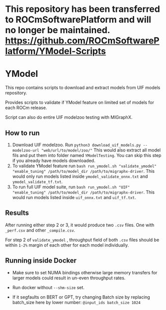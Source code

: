 # This repository has been transferred to ROCmSoftwarePlatform and will no longer be maintained. https://github.com/ROCmSoftwarePlatform/YModel-Scripts

# YModel 

This repo contains scripts to download and extract models from UIF models repository. 

Provides scripts to validate if YModel feature on limited set of models for each ROCm release. 

Script can also do entire UIF modelzoo testing with MIGraphX. 

## How to run
1. Download UIF modelzoo. Run `python3 download_uif_models.py --modelzoo-url "web/url/to/model/zoo/"` This would also extract all model fils and put them into folder named `YModelTesting`.  You can skip this step if you already have models downloaded. 
2. To validate YModel feature run `bash run_ymodel.sh "validate_ymodel" "enable_tuning" /path/to/model_dir /path/to/migraphx-driver`.  This would only run models listed inside `ymodel_validate_onnx.txt` and `ymodel_validate_tf.txt`.  
3. To run full UIF model suite, run `bash run_ymodel.sh "UIF" "enable_tuning" /path/to/model_dir /path/to/migraphx-driver`. This would run models listed inside `uif_onnx.txt` and `uif_tf.txt`. 

## Results
After running either step 2 or 3, it would produce two `.csv` files. One with `_perf.csv` and other `_compile.csv`. 

For step 2 of `validate_ymodel` , throughput field of both `.csv` files should be within `1-2%`  margin of each other for each model individually. 

## Running inside Docker
- Make sure to set NUMA bindings otherwise large memory transfers for larger models could result in un-even throughput rates. 

- Run docker without `--shm-size` set. 

- If it segfaults on BERT or GPT, try changing Batch size by replacing batch_size here by lower number: `@input_ids batch_size 1024` 
